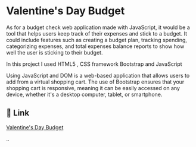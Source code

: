 # Valentine's Day Budget


As for a budget check web application made with JavaScript, it would be a tool that helps users keep track of their expenses and stick to a budget. It could include features such as creating a budget plan, tracking spending, categorizing expenses, and total expenses balance  reports to show how well the user is sticking to their budget. 

In this project I used HTML5 , CSS framework Bootstrap and JavaScript

Using JavaScript and DOM is a web-based application that allows users to add from a virtual shopping cart. The use of Bootstrap ensures that your shopping cart is responsive, meaning it can be easily accessed on any device, whether it's a desktop computer, tablet, or smartphone.



## 🔗 Link

[Valentine's Day Budget](https://habibaferdausi.github.io/Valentine-s-day-budget-JS)
















..
